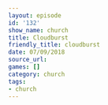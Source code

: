 ```yaml
---
layout: episode
id: '132'
show_name: church
title: Cloudburst
friendly_title: cloudburst
date: 07/09/2018
source_url: 
games: []
category: church
tags:
- church
---
```

